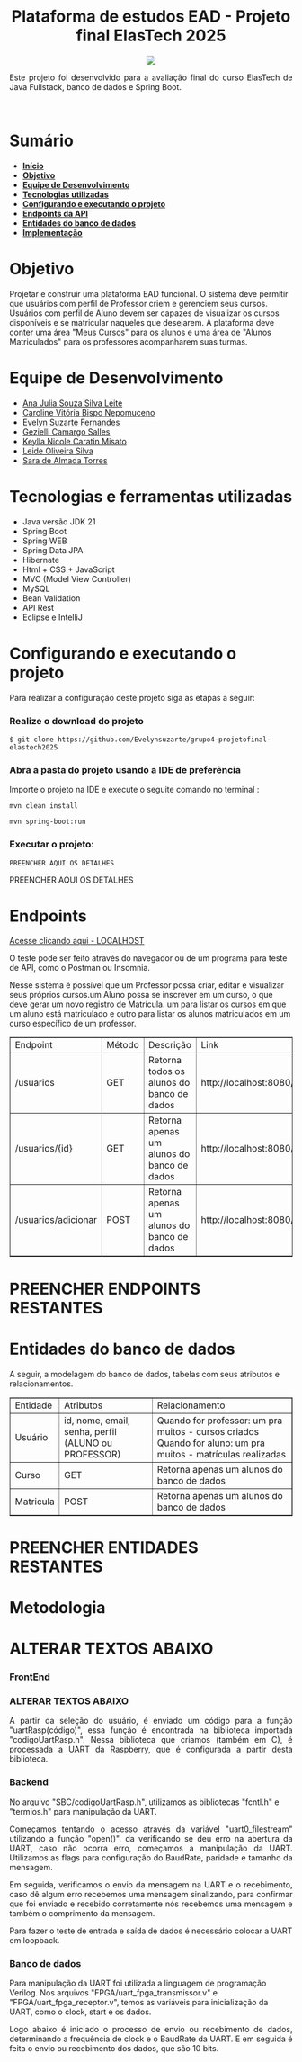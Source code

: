 <div id="inicio">
    <h1 align="center">Plataforma de estudos EAD - Projeto final ElasTech 2025 </h1>
    <p align="center">
        <img src="http://img.shields.io/static/v1?label=STATUS&message=Concluido&color=GREEN&style=for-the-badge"/>
    </p>
	<p align="justify"> 
		Este projeto foi desenvolvido para a avaliação final do curso ElasTech de Java Fullstack, banco de dados e Spring Boot.
	</p><br>
</div>

<div id="sumario">
    <h1>Sumário</h1>
	<ul>
		<li><a href="#inicio"> <b>Início</b></li>
        <li><a href="#objetivo"> <b>Objetivo</b></li>
        <li><a href="#equipe"> <b>Equipe de Desenvolvimento</b></li>
        <li><a href="#tecnologias"> <b>Tecnologias utilizadas</b> </a> </li>
        <li><a href="#execucao"> <b>Configurando e executando o projeto</b> </a> </li>
        <li><a href="#endpoints"> <b>Endpoints da API</b> </a> </li>
        <li><a href="#entidades"> <b>Entidades do banco de dados</b> </a> </li>
		<li><a href="#implementacao"> <b>Implementação</b> </a> </li>
	</ul>	
</div>

<div id="objetivo">
    <h1>Objetivo</h1>
    <p>Projetar e construir uma plataforma EAD funcional. O sistema deve permitir que usuários com perfil de Professor criem e gerenciem seus cursos. Usuários com perfil de Aluno devem ser capazes de visualizar os cursos disponíveis e se matricular naqueles que desejarem. A plataforma deve conter uma área "Meus Cursos" para os alunos e uma área de "Alunos Matriculados" para os professores acompanharem suas turmas.
</p>
</div>


<div id="equipe">
    <h1>Equipe de Desenvolvimento</h1>
    <ul>
		<li><a href="https://github.com/anajulia-ssl"> Ana Julia Souza Silva Leite</li>
		<li><a href="https://github.com/car0l15"> Caroline Vitória Bispo Nepomuceno</a></li>
        <li><a href="https://github.com/evelynsuzarte"> Evelyn Suzarte Fernandes</a></li>
        <li><a href="https://github.com/Camargoge"> Gezielli Camargo Salles</a></li>
        <li><a href="https://github.com/keyllacaratin-commits"> Keylla Nicole Caratin Misato</a></li>
        <li><a href="https://github.com/LeideSilva10"> Leide Oliveira Silva</a></li>
        <li><a href="https://github.com/saraalmada"> Sara de Almada Torres</a></li>
	</ul>
</div>

<div id="tecnologias">
	<h1> Tecnologias e ferramentas utilizadas </h1>
	<ul>
        <li>Java versão JDK 21</li>
        <li>Spring Boot</li>
        <li>Spring WEB</li>
        <li>Spring Data JPA</li>
        <li>Hibernate</li>
        <li>Html + CSS + JavaScript</li>
        <li>MVC (Model View Controller)</li>
        <li>MySQL</li>
        <li>Bean Validation</li>
        <li>API Rest</li>
        <li>Eclipse e IntelliJ</li>
	</ul>	
</div>



<div id="execucao">
    <h1>Configurando e executando o projeto</h1>
    <p>Para realizar a configuração deste projeto siga as etapas a seguir:</p>
    <h3>Realize o download do projeto</h3>
    <p><code>$ git clone https://github.com/Evelynsuzarte/grupo4-projetofinal-elastech2025</code></p>
    <h3>Abra a pasta do projeto usando a IDE de preferência</h3>
    <p>Importe o projeto na IDE e execute o seguite comando no terminal :</p>
    <p><code>mvn clean install</code></p>
    <p><code>mvn spring-boot:run</code></p>
    <h3>Executar o projeto:</h3>
    <p><code>PREENCHER AQUI OS DETALHES</code></p>
    <p>
        PREENCHER AQUI OS DETALHES
    </p>
    
<div id="endpoints">
    <h1>Endpoints</h1>
	<p><a href="http://localhost:8080/usuarios">Acesse clicando aqui - LOCALHOST</a></p>
    <p>O teste pode ser feito através do navegador ou de um programa para teste de API, como o Postman ou Insomnia.</p> 
    <p></p>
    <p>Nesse sistema é possível que um Professor possa criar, editar e visualizar seus próprios cursos.um Aluno possa se inscrever em um
    curso, o que deve gerar um novo registro de Matrícula. um para listar os cursos em que um aluno está matriculado e outro para listar os alunos matriculados em um curso específico de um professor.
    </p>
    <table border="1" align="center">
    <tr>
        <td>Endpoint</td>
        <td>Método</td>
        <td>Descrição</td>
        <td>Link</td>
    </tr>
    <tr>
        <td>/usuarios</td>
        <td>GET</td>
        <td>Retorna todos os alunos do banco de dados</td>
        <td>http://localhost:8080/usuarios</td>
    </tr>
    <tr>
        <td>/usuarios/{id}</td>
        <td>GET</td>
        <td>Retorna apenas um alunos do banco de dados</td>
        <td>http://localhost:8080/usuarios/{id}</td>
    </tr>
    <tr>
        <td>/usuarios/adicionar</td>
        <td>POST</td>
        <td>Retorna apenas um alunos do banco de dados</td>
        <td>http://localhost:8080/usuarios/adicionar</td>
    </tr>
</table>
    <h1><b>PREENCHER ENDPOINTS RESTANTES</b></h1>

<div id="entidades">
    <h1>Entidades do banco de dados</h1>
    <p>A seguir, a modelagem do banco de dados, tabelas com seus atributos e relacionamentos.
    </p>
    <table border="1" align="center">
    <tr>
        <td>Entidade</td>
        <td>Atributos</td>
        <td>Relacionamento</td>
    </tr>
    <tr>
        <td>Usuário</td>
        <td>id, nome, email, senha, perfil (ALUNO ou PROFESSOR)</td>
        <td>Quando for professor: um pra muitos - cursos criados
            Quando for aluno: um pra muitos - matrículas realizadas    
        </td>
    </tr>
    <tr>
        <td>Curso</td>
        <td>GET</td>
        <td>Retorna apenas um alunos do banco de dados</td>
    </tr>
    <tr>
        <td>Matricula</td>
        <td>POST</td>
        <td>Retorna apenas um alunos do banco de dados</td>
    </tr>
</table>
    <h1><b>PREENCHER ENTIDADES RESTANTES</b></h1>


<div id="implementacao">
    <h1>Metodologia</h1>
    <h1><b>ALTERAR TEXTOS ABAIXO</b></h1>
   <h3><p><b>FrontEnd</b></p></h3>
    <p align="justify"> 
       <h3><b>ALTERAR TEXTOS ABAIXO </b></h3>
    <p>   
    <p align="justify"> A partir da seleção do usuário, é enviado um código para a função "uartRasp(código)", essa função é encontrada na biblioteca importada "codigoUartRasp.h". Nessa biblioteca que criamos (também em C), é processada a UART da Raspberry, que é configurada a partir desta biblioteca.
    </p>
    <h3><p><b>Backend</b></p></h3>
    <p>
        No arquivo "SBC/codigoUartRasp.h", utilizamos as bibliotecas "fcntl.h" e "termios.h" para manipulação da UART.
    <p>   
    <p align="justify"> 
        Começamos tentando o acesso através da variável "uart0_filestream" utilizando a função "open()". da verificando se deu erro na abertura da UART, caso não ocorra erro, começamos a manipulação da UART. Utilizamos as flags para configuração do BaudRate, paridade e tamanho da mensagem.
    </p>
    <p align="justify"> 
        Em seguida, verificamos o envio da mensagem na UART e o recebimento, caso dê algum erro recebemos uma mensagem sinalizando, para confirmar que foi enviado e recebido corretamente nós recebemos uma mensagem e também o comprimento da mensagem.
    </p>
    <p>
        Para fazer o teste de entrada e saída de dados é necessário colocar a UART em loopback.
    </p>
    <h3><p><b>Banco de dados</b></p></h3>
    <p>
        Para manipulação da UART foi utilizada a linguagem de programação Verilog. Nos arquivos "FPGA/uart_fpga_transmissor.v" e "FPGA/uart_fpga_receptor.v", temos as variáveis para inicialização da UART, como o clock, start e os dados. 
    <p>   
    <p align="justify"> 
        Logo abaixo é iniciado o processo de envio ou recebimento de dados, determinando a frequência de clock e o BaudRate da UART. E em seguida é feita o envio ou recebimento dos dados, que são 10 bits.
    </p>
	
</div>
    
</div>
